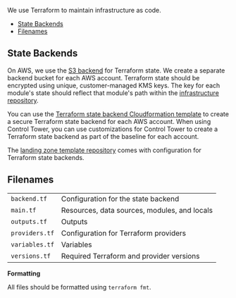 We use Terraform to maintain infrastructure as code.

<div class="toc-macro rbtoc1710773636907">

  - [State Backends](#TerraformConventions-StateBackends)
  - [Filenames](#TerraformConventions-Filenames)

</div>

## **State Backends**

On AWS, we use the [S3
backend](https://www.terraform.io/docs/language/settings/backends/s3.html)
for Terraform state. We create a separate backend bucket for each AWS
account. Terraform state should be encrypted using unique,
customer-managed KMS keys. The key for each module's state should
reflect that module's path within the [infrastructure
repository](../conventions-and-expectations/repository-conventions/infrastructure-repository.md).

You can use the [Terraform state backend Cloudformation
template](https://github.com/thoughtbot/cloudformation-terraform-state-backend)
to create a secure Terraform state backend for each AWS account. When
using Control Tower, you can use customizations for Control Tower to
create a Terraform state backend as part of the baseline for each
account.

<div class="confluence-information-macro confluence-information-macro-information">

<span class="aui-icon aui-icon-small aui-iconfont-info confluence-information-macro-icon"></span>

<div class="confluence-information-macro-body">

The [landing zone template
repository](../reference/templates/landing-zone-template.md) comes with
configuration for Terraform state backends.

</div>

</div>

## **Filenames**

<div class="table-wrap">

|                |                                              |
| -------------- | -------------------------------------------- |
| `backend.tf`   | Configuration for the state backend          |
| `main.tf`      | Resources, data sources, modules, and locals |
| `outputs.tf`   | Outputs                                      |
| `providers.tf` | Configuration for Terraform providers        |
| `variables.tf` | Variables                                    |
| `versions.tf`  | Required Terraform and provider versions     |

</div>

**Formatting**

All files should be formatted using `terraform fmt`.
